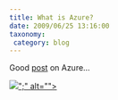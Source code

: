 ```yaml
---
title: What is Azure?
date: 2009/06/25 13:16:00
taxonomy: 
 category: blog 
---
```


Good [post](http://blog.smarx.com/posts/what-is-windows-azure-a-hand-drawn-video) on Azure…

![](http://lh6.ggpht.com/_-8eBgLSYyzA/SkN4ssfEkQI/AAAAAAAAEkI/_oALItFZzbs/video773770448c94%5B3%5D.jpg?imgmax=800)[</embed></div>";" alt="">](http://video.msn.com/video.aspx?vid=feec9c5d-c6c9-451c-aa9a-b7f4524a6322)

